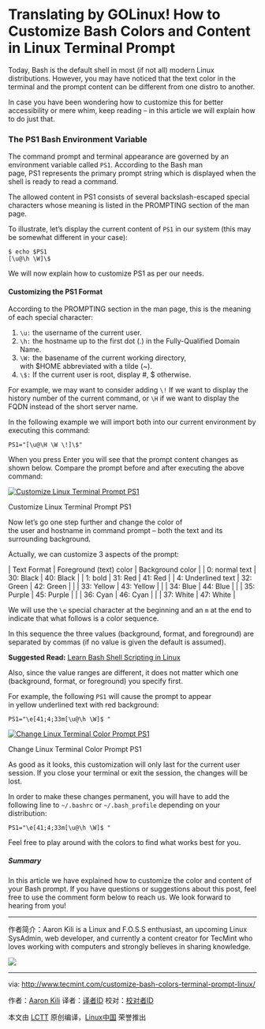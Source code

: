 Translating by GOLinux!
How to Customize Bash Colors and Content in Linux Terminal Prompt
============================================================

Today, Bash is the default shell in most (if not all) modern Linux distributions. However, you may have noticed that the text color in the terminal and the prompt content can be different from one distro to another.

In case you have been wondering how to customize this for better accessibility or mere whim, keep reading – in this article we will explain how to do just that.

### The PS1 Bash Environment Variable

The command prompt and terminal appearance are governed by an environment variable called `PS1`. According to the Bash man page, PS1 represents the primary prompt string which is displayed when the shell is ready to read a command.

The allowed content in PS1 consists of several backslash-escaped special characters whose meaning is listed in the PROMPTING section of the man page.

To illustrate, let’s display the current content of `PS1` in our system (this may be somewhat different in your case):

```
$ echo $PS1
[\u@\h \W]\$
```

We will now explain how to customize PS1 as per our needs.

#### Customizing the PS1 Format

According to the PROMPTING section in the man page, this is the meaning of each special character:

1.  `\u:` the username of the current user.
2.  `\h:` the hostname up to the first dot (.) in the Fully-Qualified Domain Name.
3.  `\W:` the basename of the current working directory, with $HOME abbreviated with a tilde (~).
4.  `\$:` If the current user is root, display #, $ otherwise.

For example, we may want to consider adding `\!` If we want to display the history number of the current command, or `\H` if we want to display the FQDN instead of the short server name.

In the following example we will import both into our current environment by executing this command:

```
PS1="[\u@\H \W \!]\$"
```

When you press Enter you will see that the prompt content changes as shown below. Compare the prompt before and after executing the above command:

[
 ![Customize Linux Terminal Prompt PS1](http://www.tecmint.com/wp-content/uploads/2017/01/Customize-Linux-Terminal-Prompt.png) 
][1]

Customize Linux Terminal Prompt PS1

Now let’s go one step further and change the color of the user and hostname in command prompt – both the text and its surrounding background.

Actually, we can customize 3 aspects of the prompt:

| Text Format | Foreground (text) color | Background color |
| 0: normal text | 30: Black | 40: Black |
| 1: bold | 31: Red | 41: Red |
| 4: Underlined text | 32: Green | 42: Green |
|  | 33: Yellow | 43: Yellow |
|  | 34: Blue | 44: Blue |
|  | 35: Purple | 45: Purple |
|  | 36: Cyan | 46: Cyan |
|  | 37: White | 47: White |

We will use the `\e` special character at the beginning and an `m` at the end to indicate that what follows is a color sequence.

In this sequence the three values (background, format, and foreground) are separated by commas (if no value is given the default is assumed).

**Suggested Read:** [Learn Bash Shell Scripting in Linux][2]

Also, since the value ranges are different, it does not matter which one (background, format, or foreground) you specify first.

For example, the following `PS1` will cause the prompt to appear in yellow underlined text with red background:

```
PS1="\e[41;4;33m[\u@\h \W]$ "
```
[
 ![Change Linux Terminal Color Prompt PS1](http://www.tecmint.com/wp-content/uploads/2017/01/Change-Linux-Terminal-Color-Prompt.png) 
][3]

Change Linux Terminal Color Prompt PS1

As good as it looks, this customization will only last for the current user session. If you close your terminal or exit the session, the changes will be lost.

In order to make these changes permanent, you will have to add the following line to `~/.bashrc` or `~/.bash_profile` depending on your distribution:

```
PS1="\e[41;4;33m[\u@\h \W]$ "
```

Feel free to play around with the colors to find what works best for you.

##### Summary

In this article we have explained how to customize the color and content of your Bash prompt. If you have questions or suggestions about this post, feel free to use the comment form below to reach us. We look forward to hearing from you!

--------------------------------------------------------------------------------

作者简介：Aaron Kili is a Linux and F.O.S.S enthusiast, an upcoming Linux SysAdmin, web developer, and currently a content creator for TecMint who loves working with computers and strongly believes in sharing knowledge.

![](http://1.gravatar.com/avatar/4e444ab611c7b8c7bcb76e58d2e82ae0?s=128&d=blank&r=g)

--------------------------------------------------------------------------------

via: http://www.tecmint.com/customize-bash-colors-terminal-prompt-linux/

作者：[Aaron Kili][a]
译者：[译者ID](https://github.com/译者ID)
校对：[校对者ID](https://github.com/校对者ID)

本文由 [LCTT](https://github.com/LCTT/TranslateProject) 原创编译，[Linux中国](https://linux.cn/) 荣誉推出

[a]:http://www.tecmint.com/author/aaronkili/
[1]:http://www.tecmint.com/wp-content/uploads/2017/01/Customize-Linux-Terminal-Prompt.png
[2]:http://www.tecmint.com/category/bash-shell/
[3]:http://www.tecmint.com/wp-content/uploads/2017/01/Change-Linux-Terminal-Color-Prompt.png
